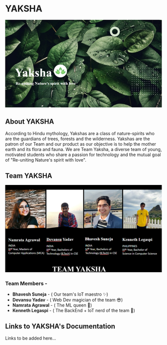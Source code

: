 # YAKSHA

![Yaksha main banner](./images/Yaksha.png)

## About YAKSHA

According to Hindu mythology, Yakshas are a class of nature-spirits who are the guardians of trees, forests and the wilderness. Yakshas are the patron of our Team and our product as our objective is to help the mother earth and its flora and fauna. We are Team Yaksha, a diverse team of young, motivated students who share a passion for technology and the mutual goal of "Re-uniting Nature's spirit with love".

## Team YAKSHA

![Team YAKSHA](./images//Team-Yaksha.png)

### Team Members -

- **Bhavesh Suneja** - ( Our team's IoT maestro ✨)
- **Devansu Yadav** - ( Web Dev magician of the team 😎)
- **Namrata Agrawal** - ( The ML queen 👑)
- **Kenneth Legaspi** - ( The BackEnd + IoT nerd of the team 🚀)

## Links to YAKSHA's Documentation

Links to be added here...
